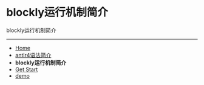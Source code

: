 # blockly运行机制简介

blockly运行机制简介

- - -

- [Home](README.md)  
- [antlr4语法简介](antlr4.md)  
- **blockly运行机制简介**  
- [Get Start](getStart.md)  
- [demo](demo.md)  